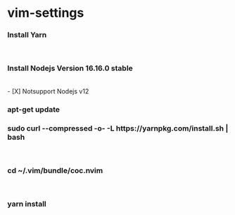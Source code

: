 # vim-settings
<h3>Install Yarn</h3>
<br>
<h3>Install Nodejs Version 16.16.0 stable</h3>
<br>
- [X] Notsupport Nodejs v12
<br>
<h3>apt-get update</h3>
<h3>sudo curl --compressed -o- -L https://yarnpkg.com/install.sh | bash</h3>
<br>
<h3>cd ~/.vim/bundle/coc.nvim</h3>
<br>
<h3>yarn install</h3>
